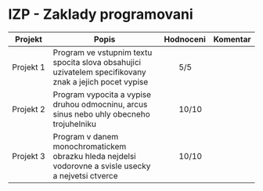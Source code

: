 # IZP - Zaklady programovani

| Projekt | Popis | Hodnoceni | Komentar
| ------ | ------ | ------ | ------
| Projekt&nbsp;1 | Program ve vstupnim textu spocita slova obsahujici uzivatelem specifikovany znak a jejich pocet vypise |&nbsp;&nbsp;&nbsp;&nbsp;&nbsp;&nbsp;&nbsp;5/5 |
| Projekt&nbsp;2 | Program vypocita a vypise druhou odmocninu, arcus sinus nebo uhly obecneho trojuhelniku |&nbsp;&nbsp;&nbsp;&nbsp;&nbsp;&nbsp;&nbsp;10/10 |
| Projekt&nbsp;3 | Program v danem monochromatickem obrazku hleda nejdelsi vodorovne a svisle usecky a nejvetsi ctverce |&nbsp;&nbsp;&nbsp;&nbsp;&nbsp;&nbsp;&nbsp;10/10 |